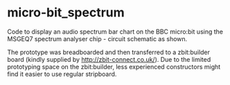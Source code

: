 # micro-bit_spectrum
Code to display an audio spectrum bar chart on the BBC micro:bit using the MSGEQ7 spectrum analyser chip - circuit schematic as shown.

The prototype was breadboarded and then transferred to a zbit:builder board (kindly supplied by http://zbit-connect.co.uk/). Due to the limited prototyping space on the zbit:builder, less experienced constructors might find it easier to use regular stripboard.

